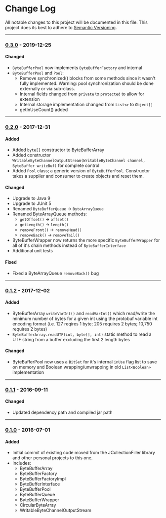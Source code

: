 # Change Log
All notable changes to this project will be documented in this file.
This project does its best to adhere to [Semantic Versioning](http://semver.org/).


--------
### [0.3.0](N/A) - 2019-12-25
#### Changed
* `ByteBufferPool` now implements `ByteBufferFactory` and internal
* `ByteBufferPool` and `Pool`:
  * Remove synchronized() blocks from some methods since it wasn't fully implemented. Warning: pool synchronization should be done externally or via sub-class.
  * Internal fields changed from `private` to `protected` to allow for extension
  * Internal storage implementation changed from `List<>` to `Object[]`
  * getInUseCount() added


--------
### [0.2.0](https://github.com/TeamworkGuy2/JBuffers/commit/b099800f174cd5b3a068b346dadfe54063ec40be) - 2017-12-31
#### Added
* Added `byte[]` constructor to ByteBufferArray
* Added constructor `WritableByteChannelOutputStream(WritableByteChannel channel, ByteBuffer writeBuf)` for complete control
* Added `Pool` class; a generic version of `ByteBufferPool`.  Constructor takes a supplier and consumer to create objects and reset them.

#### Changed
* Upgrade to Java 9
* Upgrade to JUnit 5
* Renamed `ByteBufferQueue` -> `ByteArrayQueue`
* Renamed ByteArrayQueue methods:
  * `getOffset()` -> `offset()`
  * `getLength()` -> `length()`
  * `removeFront()` -> `removeHead()`
  * `removeBack()` -> `removeTail()`
* ByteBufferWrapper now returns the more specific `ByteBufferWrapper` for all of it's chain methods instead of `ByteBufferInterface`
* Additional unit tests

#### Fixed
* Fixed a ByteArrayQueue `removeBack()` bug

--------
### [0.1.2](https://github.com/TeamworkGuy2/JBuffers/commit/92e69ea6a3be43512672fc844b992843d0a36d0f) - 2017-12-02
#### Added
* ByteBufferArray `writeVarInt()` and `readVarInt()` which read/write the minimum number of bytes for a given int using the protobuf variable int encoding format (i.e. 127 reqires 1 byte; 205 requires 2 bytes; 10,750 requires 2 bytes)
* `ByteBufferArray.readUTF(int, byte[], int)` static method to read a UTF string from a buffer excluding the first 2 length bytes

#### Changed
* ByteBufferPool now uses a `BitSet` for it's internal `inUse` flag list to save on memory and Boolean wrapping/unwrapping in old `List<Boolean>` implementation


--------
### [0.1.1](https://github.com/TeamworkGuy2/JBuffers/commit/8c8434888d0cda62141623e0ed040eeb58b9ed81) - 2016-09-11
#### Changed
* Updated dependency path and compiled jar path


--------
### [0.1.0](https://github.com/TeamworkGuy2/JBuffers/commit/df053ce8791db16aa0b827d9f32703049926ac9a) - 2016-07-01
#### Added
* Initial commit of existing code moved from the JCollectionFiller library and other personal projects to this one.
* Includes:
  * ByteBufferArray
  * ByteBufferFactory
  * ByteBufferFactoryImpl
  * ByteBufferInterface
  * ByteBufferPool
  * ByteBufferQueue
  * ByteBufferWrapper
  * CircularByteArray
  * WritableByteChannelOutputStream
